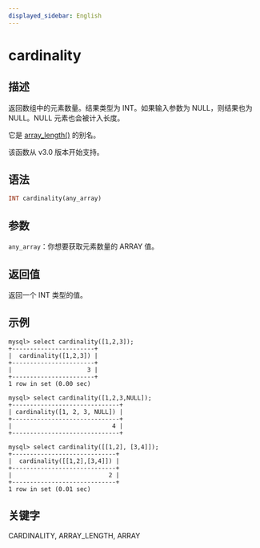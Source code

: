 ```yaml
---
displayed_sidebar: English
---
```


# cardinality

## 描述

返回数组中的元素数量。结果类型为 INT。如果输入参数为 NULL，则结果也为 NULL。NULL 元素也会被计入长度。

它是 [array_length()](array_length.md) 的别名。

该函数从 v3.0 版本开始支持。

## 语法

```Haskell
INT cardinality(any_array)
```

## 参数

`any_array`：你想要获取元素数量的 ARRAY 值。

## 返回值

返回一个 INT 类型的值。

## 示例

```plain
mysql> select cardinality([1,2,3]);
+-----------------------+
|  cardinality([1,2,3]) |
+-----------------------+
|                     3 |
+-----------------------+
1 row in set (0.00 sec)

mysql> select cardinality([1,2,3,NULL]);
+------------------------------+
| cardinality([1, 2, 3, NULL]) |
+------------------------------+
|                            4 |
+------------------------------+

mysql> select cardinality([[1,2], [3,4]]);
+-----------------------------+
|  cardinality([[1,2],[3,4]]) |
+-----------------------------+
|                           2 |
+-----------------------------+
1 row in set (0.01 sec)
```

## 关键字

CARDINALITY, ARRAY_LENGTH, ARRAY